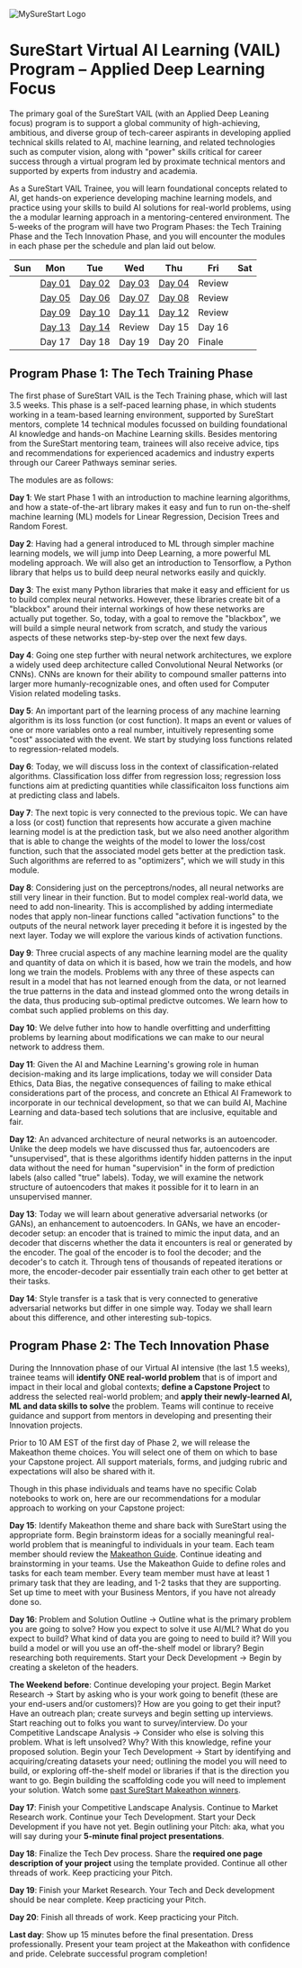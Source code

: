 
![MySureStart Logo](https://images.squarespace-cdn.com/content/v1/5f45536caa356e6ab51588f4/1599580657611-7A6YX9MGA2YHJCQ46QSB/SureStart+Logo.png)

# SureStart Virtual AI Learning (VAIL) Program – Applied Deep Learning Focus  

The primary goal of the SureStart VAIL (with an Applied Deep Leaning focus) program is to support a global community of high-achieving, ambitious, and diverse group of tech-career aspirants in developing applied technical skills related to AI, machine learning, and related technologies such as computer vision, along with "power" skills critical for career success through a virtual program led by proximate technical mentors and supported by experts from industry and academia.

As a SureStart VAIL Trainee, you will learn foundational concepts related to AI, get hands-on experience developing machine learning models, and practice using your skills to build AI solutions for real-world problems, using the a modular learning approach in a mentoring-centered environment. The 5-weeks of the program will have two Program Phases: the Tech Training Phase and the Tech Innovation Phase, and you will encounter the modules in each phase per the schedule and plan laid out below. 

| Sun | Mon | Tue | Wed| Thu | Fri | Sat|
|-   |-     | --  |-   |-    | -   | -  |
|  | [Day 01](https://github.com/MySureStart/Spring_2023_VAIL/tree/main/Day_01/) | [Day 02](https://github.com/MySureStart/Spring_2023_VAIL/tree/main/Day_02/) | [Day 03](https://github.com/MySureStart/Spring_2023_VAIL/tree/main/Day_03/) | [Day 04](https://github.com/MySureStart/Spring_2023_VAIL/tree/main/Day_04/) | Review | |
|  | [Day 05](https://github.com/MySureStart/Spring_2023_VAIL/tree/main/Day_05/) | [Day 06](https://github.com/MySureStart/Spring_2023_VAIL/tree/main/Day_06/) | [Day 07](https://github.com/MySureStart/Spring_2023_VAIL/tree/main/Day_07/) | [Day 08](https://github.com/MySureStart/Spring_2023_VAIL/tree/main/Day_08/) | Review | |
|  | [Day 09](https://github.com/MySureStart/Spring_2023_VAIL/tree/main/Day_09/) | [Day 10](https://github.com/MySureStart/Spring_2023_VAIL/tree/main/Day_10/) | [Day 11](https://github.com/MySureStart/Spring_2023_VAIL/tree/main/Day_11/) | [Day 12](https://github.com/MySureStart/Spring_2023_VAIL/tree/main/Day_12/) | Review | |
|  | [Day 13](https://github.com/MySureStart/Spring_2023_VAIL/tree/main/Day_13/) | [Day 14](https://github.com/MySureStart/Spring_2023_VAIL/tree/main/Day_14/) | Review | Day 15 | Day 16 | | 
|  | Day 17 | Day 18| Day 19 | Day 20 | Finale | |

## Program Phase 1: The Tech Training Phase

The first phase of SureStart VAIL is the Tech Training phase, which will last 3.5 weeks. This phase is a self-paced learning phase, in which students working in a team-based learning environment, supported by SureStart mentors, complete 14 technical modules focussed on building foundational AI knowledge and hands-on Machine Learning skills. Besides mentoring from the SureStart mentoring team, trainees will also receive advice, tips and recommendations for experienced academics and industry experts through our Career Pathways seminar series.

The modules are as follows:

__Day 1__: We start Phase 1 with an introduction to machine learning algorithms, and how a state-of-the-art library makes it easy and fun to run on-the-shelf machine learning (ML) models for Linear Regression, Decision Trees and Random Forest.

__Day 2__: Having had a general introduced to ML through simpler machine learning models, we will jump into Deep Learning, a more powerful ML modeling approach. We will also get an introduction to Tensorflow, a Python library that helps us to build deep neural networks easily and quickly. 

__Day 3__: The exist many Python libraries that make it easy and efficient for us to build complex neural networks. However, these libraries create bit of a "blackbox" around their internal workings of how these networks are actually put together. So, today, with a goal to remove the "blackbox", we will build a simple neural network from scratch, and study the various aspects of these networks step-by-step over the next few days.

__Day 4__: Going one step further with neural network architectures, we explore a widely used deep architecture called Convolutional Neural Networks (or CNNs). CNNs are known for their ability to compound smaller patterns into larger more humanly-recognizable ones, and often used for Computer Vision related modeling tasks.

__Day 5__: An important part of the learning process of any machine learning algorithm is its loss function (or cost function). It maps an event or values of one or more variables onto a real number, intuitively representing some "cost" associated with the event. We start by studying loss functions related to regression-related models.

__Day 6__: Today, we will discuss loss in the context of classification-related algorithms. Classification loss differ from regression loss; regression loss functions aim at predicting quantities while classificaiton loss functions aim at predicting class and labels.

__Day 7__: The next topic is very connected to the previous topic. We can have a loss (or cost) function that represents how accurate a given machine learning model is at the prediction task, but we also need another algorithm that is able to change the weights of the model to lower the loss/cost function, such that the associated model gets better at the prediction task. Such algorithms are referred to as "optimizers", which we will study in this module. 

__Day 8__: Considering just on the perceptrons/nodes, all neural networks are still very linear in their function. But to model complex real-world data, we need to add non-linearity. This is accomplished by adding intermediate nodes that apply non-linear functions called "activation functions" to the outputs of the neural network layer preceding it before it is ingested by the next layer. Today we will explore the various kinds of activation functions.

__Day 9__: Three crucial aspects of any machine learning model are the quality and quantity of data on which it is based, how we train the models, and how long we train the models. Problems with any three of these aspects can result in a model that has not learned enough from the data, or not learned the true patterns in the data and instead glommed onto the wrong details in the data, thus producing sub-optimal predictve outcomes. We learn how to combat such applied problems on this day.

__Day 10__: We delve futher into how to handle overfitting and underfitting problems by learning about modifications we can make to our neural network to address them. 

__Day 11__: Given the AI and Machine Learning's growing role in human decision-making and its large implications, today we will consider Data Ethics, Data Bias, the negative consequences of failing to make ethical considerations part of the process, and concrete an Ethical AI Framework to incorporate in our technical development, so that we can build AI, Machine Learning and data-based tech solutions that are inclusive, equitable and fair. 

__Day 12__: An advanced architecture of neural networks is an autoencoder. Unlike the deep models we have discussed thus far, autoencoders are "unsupervised", that is these algorithms identify hidden patterns in the input data without the need for human "supervision" in the form of prediction labels (also called "true" labels). Today, we will examine the network structure of autoencoders that makes it possible for it to learn in an unsupervised manner.

__Day 13__: Today we will learn about generative adversarial networks (or GANs), an enhancement to autoencoders. In GANs, we have an encoder-decoder setup: an encoder that is trained to mimic the input data, and an decoder that discerns whether the data it encounters is real or generated by the encoder. The goal of the encoder is to fool the decoder; and the decoder's to catch it. Through tens of thousands of repeated iterations or more, the encoder-decoder pair essentially train each other to get better at their tasks. 

__Day 14__: Style transfer is a task that is very connected to generative adversarial networks but differ in one simple way. Today we shall learn about this difference, and other interesting sub-topics.

## Program Phase 2: The Tech Innovation Phase
During the Innnovation phase of our Virtual AI intensive (the last 1.5 weeks), trainee teams will **identify ONE real-world problem** that is of import and impact in their local and global contexts; **define a Capstone Project** to address the selected real-world problem; and **apply their newly-learned AI, ML and data skills to solve** the problem. Teams will continue to receive guidance and support from mentors in developing and presenting their Innovation projects.

Prior to 10 AM EST of the first day of Phase 2, we will release the Makeathon theme choices. You will select one of them on which to base your Capstone project. All support materials, forms, and judging rubric and expectations will also be shared with it. 

Though in this phase individuals and teams have no specific Colab notebooks to work on, here are our recommendations for a modular approach to working on your Capstone project:

__Day 15__: Identify Makeathon theme and share back with SureStart using the appropriate form. Begin brainstorm ideas for a socially meaningful real-world problem that is meaningful to individuals in your team. Each team member should review the [Makeathon Guide](https://mysurestart.com/s/VAIL-Create-a-thon-Guide.pdf). Continue ideating and brainstorming in your teams. Use the Makeathon Guide to define roles and tasks for each team member. Every team member must have at least 1 primary task that they are leading, and 1-2 tasks that they are supporting. Set up time to meet with your Business Mentors, if you have not already done so.

__Day 16__: Problem and Solution Outline -> Outline what is the primary problem you are going to solve? How you expect to solve it use AI/ML? What do you expect to build? What kind of data you are going to need to build it? Will you build a model or will you use an off-the-shelf model or library? Begin researching both requirements. Start your Deck Development -> Begin by creating a skeleton of the headers.

__The Weekend before__: Continue developing your project. Begin Market Research -> Start by asking who is your work going to benefit (these are your end-users and/or customers)? How are you going to get their input? Have an outreach plan; create surveys and begin setting up interviews. Start reaching out to folks you want to survey/interview. Do your Competitive Landscape Analysis -> Consider who else is solving this problem. What is left unsolved? Why? With this knowledge, refine your proposed solution. Begin your Tech Development -> Start by identifying and acquiring/creating datasets your need; outlining the model you will need to build, or exploring off-the-shelf model or libraries if that is the direction you want to go. Begin building the scaffolding code you will need to implement your solution. Watch some [past SureStart Makeathon winners](https://www.youtube.com/watch?v=a9FyCODLflg&list=PLsSCYP2a9mZhAVJLVefDkOskkoW8m_UwH).

__Day 17__: Finish your Competitive Landscape Analysis. Continue to Market Research work. Continue your Tech Development. Start your Deck Development if you have not yet. Begin outlining your Pitch: aka, what you will say during your **5-minute final project presentations**. 

__Day 18__: Finalize the Tech Dev process. Share the **required one page description of your project** using the template provided. Continue all other threads of work. Keep practicing your Pitch.  

__Day 19__: Finish your Market Research. Your Tech and Deck development should be near complete. Keep practicing your Pitch.  

__Day 20__: Finish all threads of work. Keep practicing your Pitch.

__Last day__: Show up 15 minutes before the final presentation. Dress professionally. Present your team project at the Makeathon with confidence and pride. Celebrate successful program completion!
